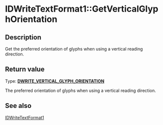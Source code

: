 # IDWriteTextFormat1::GetVerticalGlyphOrientation

## Description

Get the preferred orientation of glyphs when using a vertical reading direction.

## Return value

Type: **[DWRITE_VERTICAL_GLYPH_ORIENTATION](https://learn.microsoft.com/windows/win32/api/dwrite_1/ne-dwrite_1-dwrite_vertical_glyph_orientation)**

The preferred orientation of glyphs when using a vertical reading direction.

## See also

[IDWriteTextFormat1](https://learn.microsoft.com/windows/win32/api/dwrite_2/nn-dwrite_2-idwritetextformat1)